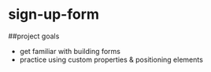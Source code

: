 # sign-up-form
##project goals
- get familiar with building forms
- practice using custom properties & positioning elements
